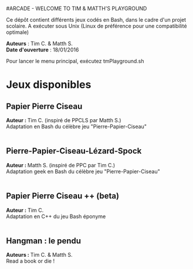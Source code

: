 #ARCADE - WELCOME TO TIM & MATTH'S PLAYGROUND

Ce dépôt contient différents jeux codés en Bash, dans le cadre
d'un projet scolaire. A exécuter sous Unix (Linux de préférence pour une compatibilité optimale)

<strong>Auteurs</strong> : Tim C. & Matth S.<br>
<strong>Date d'ouverture</strong> : 18/01/2016

Pour lancer le menu principal, exécutez tmPlayground.sh

<h1>Jeux disponibles</h1>
<h2>Papier Pierre Ciseau</h2>
<strong>Auteur : </strong> Tim C. (inspiré de PPCLS par Matth S.)<br>
	Adaptation en Bash du célèbre jeu "Pierre-Papier-Ciseau"
	<br><br>
<h2> Pierre-Papier-Ciseau-Lézard-Spock </h2>
<strong>Auteur : </strong>Matth S. (inspiré de PPC par Tim C.)<br>
	Adaptation geek en Bash du célèbre jeu "Pierre-Papier-Ciseau"
	<br><br>
<h2> Papier Pierre Ciseau ++ (beta)</h2>
<strong>Auteur :</strong> Tim C. <br>
	Adaptation en C++ du jeu Bash éponyme
	<br><br>
<h2> Hangman : le pendu </h2>
<strong>Auteurs : </strong> Tim C. & Matth S.<br>
	Read a book or die !

